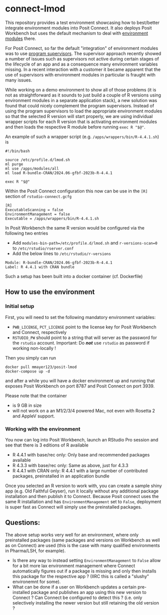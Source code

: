 # connect-lmod

This repository provides a test environment showcasing how to best/better integrate environment modules into Posit Connect. It also deploys Posit Workbench but uses the default mechanism to deal with [environment modules](https://docs.posit.co/ide/server-pro/r/using_multiple_versions_of_r.html#modules) there. 

For Posit Connect, so far the default "integration" of environment modules was to use [program supervisors](https://docs.posit.co/connect/admin/process-management/index.html#program-supervisors). The supervisor approach recently showed a number of issues such as supervisors not active during certain stages of the lifecycle of an app and as a consequence many environment variables missing. In a recent interaction with a customer it became apparent that the use of supervisors with environment modules in particular is fraught with many issues. 

While working on a demo environment to show all of those problems (it is not as straightforward as it sounds to just build a couple of R versions using environment modules in a separate application stack), a new solution was found that could nicely complement the program supervisors. Instead of using the program supervisors to load the appropriate environment modules so that the selected R version will start properly, we are using individual wrapper scripts for each R version that is activating environment modules and then loads the respective R module before running `exec R "$@"`. 

An example of such a wrapper script (e.g. `/apps/wrappers/bin/R-4.4.1.sh`) is 

```
#!/bin/bash

source /etc/profile.d/lmod.sh 
ml purge 
ml use /apps/modules/all
ml load R-bundle-CRAN/2024.06-gfbf-2023b-R-4.4.1

exec R "$@"
```

Within the Posit Connect configuration this now can be use in the `[R]` section of `rstudio-connect.gcfg`

```
[R]
ExecutableScanning = false
EnvironmentManagement = false
Executable = /apps/wrappers/bin/R-4.4.1.sh
```

In Posit Workbench the same R version would be configured via the following two entries

* Add `modules-bin-path=/etc/profile.d/lmod.sh` and `r-versions-scan=0` to `/etc/rstudio/rserver.conf`
* Add the below lines to `/etc/rstudio/r-versions`
```
Module: R-bundle-CRAN/2024.06-gfbf-2023b-R-4.4.1
Label: R 4.4.1 with CRAN bundle
```

Such a setup has been built into a docker container (cf. Dockerfile) 

## How to use the environment

### Initial setup 

First, you will need to set the following mandatory environment variables: 
* `PWB_LICENSE`, `PCT_LICENSE` point to the license key for Posit Workbench and Connect, respectively
* `RSTUDIO_PW` should point to a string that will server as the password for the `rstudio` account. Important: Do ***not*** use `rstudio` as password if working non-locally !

Then you simply can run 
```
docker pull mmayer123/posit-lmod
docker-compose up -d 
```

and after a while you will have a docker environment up and running that exposes Posit Workbench on port 8787 and Posit Connect on port 3939.

Please note that the container 
* is 9 GB in size
* will not work on a an M1/2/3/4 powered Mac, not even with Rosetta 2 and AppleV support. 

### Working with the environment

You now can log into Posit Workbench, launch an RStudio Pro session and see that there is 3 editions of R available 
* R 4.4.1 with base/rec only: Only base and recommended packages available
* R 4.3.3 with base/rec only: Same as above, just for 4.3.3
* R 4.4.1 with CRAN only: R 4.4.1 with a large number of contributed packages, preinstalled in an application bundle

Once you selected an R version to work with, you can create a sample shiny app (e.g. Old Faithful Geyser), run it locally without any additional package installation and then publish it to Connect. Because Posit connect uses the same R installation and has `EnvironmentManagement` set to `False`, deployment is super fast as Connect will simply use the preinstalled packages. 


## Questions:

The above setup works very well for an environment, where only preinstalled packages (same packages and versions on Workbench as well as on Connect) are used (this is the case with many qualified environments in Pharma/LSH, for example). 

* Is there any way to instead setting `EnvironmentManagement` to `False` allow for a bit more lax environment management where Connect automatically figures out if a package is missing and only then installs this package for the respective app ? (IIRC this is called a "slushy" environemnt for some).
* What can be done if a user on Workbench updates a certain pre-installed package and publishes an app using this new version to Connect ? Can Connect be configured to detect this ? (i.e. only selectively installing the newer version but still retaining the old version ?

